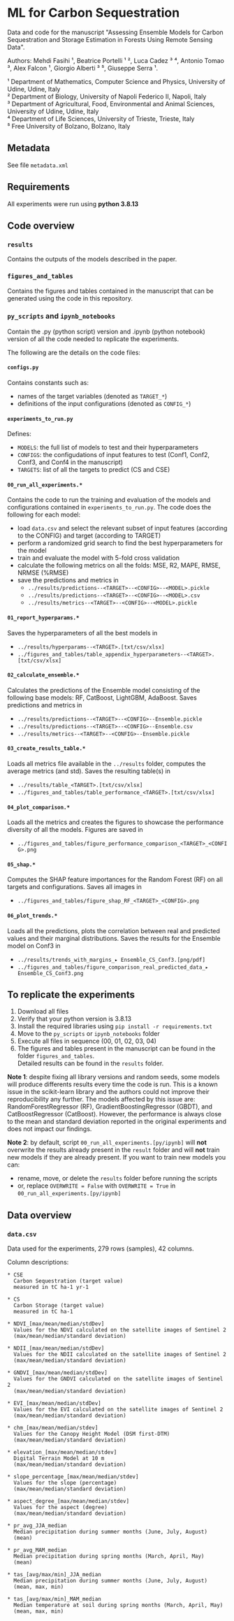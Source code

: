 # ML for Carbon Sequestration

Data and code for the manuscript
"Assessing Ensemble Models for Carbon Sequestration and Storage Estimation in Forests Using Remote Sensing Data".

Authors:
Mehdi Fasihi ¹,
Beatrice Portelli ¹ ²,
Luca Cadez ³ ⁴,
Antonio Tomao ³,
Alex Falcon ¹,
Giorgio Alberti ³ ⁵,
Giuseppe Serra ¹.

¹ Department of Mathematics, Computer Science and Physics, University of Udine, Udine, Italy <br>
² Department of Biology, University of Napoli Federico II, Napoli, Italy <br>
³ Department of Agricultural, Food, Environmental and Animal Sciences, University of Udine, Udine, Italy <br>
⁴ Department of Life Sciences, University of Trieste, Trieste, Italy <br>
⁵ Free University of Bolzano, Bolzano, Italy

## Metadata

See file `metadata.xml`

## Requirements

All experiments were run using **python 3.8.13**


## Code overview

### `results`

Contains the outputs of the models described in the paper.
  
### `figures_and_tables`

Contains the figures and tables contained in the manuscript that can be generated using the code in this repository.

### `py_scripts` and `ipynb_notebooks`

Contain the .py (python script) version and .ipynb (python notebook) version of all the code needed to replicate the experiments.

The following are the details on the code files:

#### `configs.py`
Contains constants such as:
- names of the target variables (denoted as `TARGET_*`)
- definitions of the input configurations (denoted as `CONFIG_*`)

#### `experiments_to_run.py`
Defines:
- `MODELS`: the full list of models to test and their hyperparameters
- `CONFIGS`: the configudations of input features to test (Conf1, Conf2, Conf3, and Conf4 in the manuscript)
- `TARGETS`: list of all the targets to predict (CS and CSE)

#### `00_run_all_experiments.*`
Contains the code to run the training and evaluation of the models and configurations contained in `experiments_to_run.py`. The code does the following for each model:
- load `data.csv` and select the relevant subset of input features (according to the CONFIG) and target (according to TARGET)
- perform a randomized grid search to find the best hyperparameters for the model
- train and evaluate the model with 5-fold cross validation
- calculate the following metrics on all the folds: MSE, R2, MAPE, RMSE, NRMSE (%RMSE)
- save the predictions and metrics in
  - `../results/predictions--<TARGET>--<CONFIG>--<MODEL>.pickle`
  - `../results/predictions--<TARGET>--<CONFIG>--<MODEL>.csv`
  - `../results/metrics--<TARGET>--<CONFIG>--<MODEL>.pickle`

#### `01_report_hyperparams.*`
Saves the hyperparameters of all the best models in
  - `../results/hyperparams--<TARGET>.[txt/csv/xlsx]`
  - `../figures_and_tables/table_appendix_hyperparameters--<TARGET>.[txt/csv/xlsx]`

#### `02_calculate_ensemble.*`
Calculates the predictions of the Ensemble model consisting of the following base models: RF, CatBoost, LightGBM, AdaBoost. Saves predictions and metrics in
  - `../results/predictions--<TARGET>--<CONFIG>--Ensemble.pickle`
  - `../results/predictions--<TARGET>--<CONFIG>--Ensemble.csv`
  - `../results/metrics--<TARGET>--<CONFIG>--Ensemble.pickle`

#### `03_create_results_table.*`
Loads all metrics file available in the `../results` folder,
computes the average metrics (and std).
Saves the resulting table(s) in
  - `../results/table_<TARGET>.[txt/csv/xlsx]`
  - `../figures_and_tables/table_performance_<TARGET>.[txt/csv/xlsx]`

#### `04_plot_comparison.*`
Loads all the metrics and creates the figures to showcase the performance diversity of all the models.
Figures are saved in
  - `../figures_and_tables/figure_performance_comparison_<TARGET>_<CONFIG>.png`


#### `05_shap.*`
Computes the SHAP feature importances for the Random Forest (RF) on all targets and configurations.
Saves all images in
  - `../figures_and_tables/figure_shap_RF_<TARGET>_<CONFIG>.png`

#### `06_plot_trends.*`
Loads all the predictions, plots the correlation between real and predicted values and their marginal distributions.
Saves the results for the Ensemble model on Conf3 in
  - `../results/trends_with_margins_▸ Ensemble_CS_Conf3.[png/pdf]`
  - `../figures_and_tables/figure_comparison_real_predicted_data_▸ Ensemble_CS_Conf3.png`



## To replicate the experiments

1) Download all files
2) Verify that your python version is 3.8.13
3) Install the required libraries using `pip install -r requirements.txt`
4) Move to the `py_scripts` or `ipynb_notebooks` folder
5) Execute all files in sequence (00, 01, 02, 03, 04)
6) The figures and tables present in the manuscript can be found in the folder `figures_and_tables`.<br>
Detailed results can be found in the `results` folder.

**Note 1**: despite fixing all library versions and random seeds, some models will produce differents results every time the code is run.
This is a known issue in the scikit-learn library and the authors could not improve their reproducibility any further.
The models affected by this issue are: RandomForestRegressor (RF), GradientBoostingRegressor (GBDT), and CatBoostRegressor (CatBoost).
However, the performance is always close to the mean and standard deviation reported in the original experiments and does not impact our findings.

**Note 2**: by default, script `00_run_all_experiments.[py/ipynb]` will **not** overwrite the results already present in the `result` folder and will **not** train new models if they are already present. If you want to train new models you can:
- rename, move, or delete the `results` folder before running the scripts
- or, replace `OVERWRITE = False` with `OVERWRITE = True` in `00_run_all_experiments.[py/ipynb]`



## Data overview

### `data.csv`

Data used for the experiments, 279 rows (samples), 42 columns.

Column descriptions:

```
* CSE
  Carbon Sequestration (target value)
  measured in tC ha-1 yr-1
  
* CS
  Carbon Storage (target value)
  measured in tC ha-1
  
* NDVI_[max/mean/median/stdDev]
  Values for the NDVI calculated on the satellite images of Sentinel 2
  (max/mean/median/standard deviation)
  
* NDII_[max/mean/median/stdDev]
  Values for the NDII calculated on the satellite images of Sentinel 2
  (max/mean/median/standard deviation)
  
* GNDVI_[max/mean/median/stdDev]
  Values for the GNDVI calculated on the satellite images of Sentinel 2
  (max/mean/median/standard deviation)
  
* EVI_[max/mean/median/stdDev]
  Values for the EVI calculated on the satellite images of Sentinel 2
  (max/mean/median/standard deviation)
  
* chm_[max/mean/median/stdev]
  Values for the Canopy Height Model (DSM first-DTM)
  (max/mean/median/standard deviation)
  
* elevation_[max/mean/median/stdev]
  Digital Terrain Model at 10 m
  (max/mean/median/standard deviation)
  
* slope_percentage_[max/mean/median/stdev]
  Values for the slope (percentage)
  (max/mean/median/standard deviation)
  
* aspect_degree_[max/mean/median/stdev]
  Values for the aspect (degree)
  (max/mean/median/standard deviation)
  
* pr_avg_JJA_median
  Median precipitation during summer months (June, July, August)
  (mean)
  
* pr_avg_MAM_median
  Median precipitation during spring months (March, April, May)
  (mean)
  
* tas_[avg/max/min]_JJA_median
  Median precipitation during summer months (June, July, August)
  (mean, max, min)
  
* tas_[avg/max/min]_MAM_median
  Median temperature at soil during spring months (March, April, May)
  (mean, max, min)
  
```